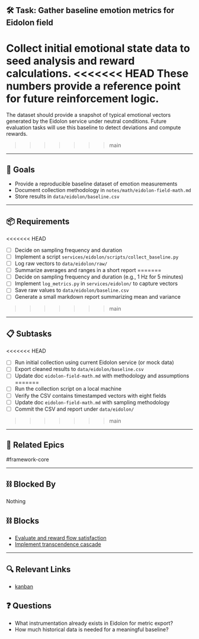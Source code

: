 ## 🛠️ Task: Gather baseline emotion metrics for Eidolon field

Collect initial emotional state data to seed analysis and reward calculations.
<<<<<<< HEAD
These numbers provide a reference point for future reinforcement logic.
=======
The dataset should provide a snapshot of typical emotional vectors generated by
the Eidolon service under neutral conditions.  Future evaluation tasks will use
this baseline to detect deviations and compute rewards.
>>>>>>> main

---

## 🎯 Goals

- Provide a reproducible baseline dataset of emotion measurements
- Document collection methodology in `notes/math/eidolon-field-math.md`
- Store results in `data/eidolon/baseline.csv`

---

## 📦 Requirements

<<<<<<< HEAD
- [ ] Decide on sampling frequency and duration
- [ ] Implement a script `services/eidolon/scripts/collect_baseline.py`
- [ ] Log raw vectors to `data/eidolon/raw/`
- [ ] Summarize averages and ranges in a short report
=======
- [ ] Decide on sampling frequency and duration (e.g., 1 Hz for 5 minutes)
- [ ] Implement `log_metrics.py` in `services/eidolon/` to capture vectors
- [ ] Save raw values to `data/eidolon/baseline.csv`
- [ ] Generate a small markdown report summarizing mean and variance
>>>>>>> main

---

## 📋 Subtasks

<<<<<<< HEAD
- [ ] Run initial collection using current Eidolon service (or mock data)
- [ ] Export cleaned results to `data/eidolon/baseline.csv`
- [ ] Update doc `eidolon-field-math.md` with methodology and assumptions
=======
- [ ] Run the collection script on a local machine
- [ ] Verify the CSV contains timestamped vectors with eight fields
- [ ] Update doc `eidolon-field-math.md` with sampling methodology
- [ ] Commit the CSV and report under `data/eidolon/`
>>>>>>> main

---

## 🔗 Related Epics

#framework-core

---

## ⛓️ Blocked By

Nothing

## ⛓️ Blocks

- [Evaluate and reward flow satisfaction](Evaluate%20and%20reward%20flow%20satisfaction.md)
- [Implement transcendence cascade](Implement%20transcendence%20cascade.md)

---

## 🔍 Relevant Links

- [kanban](../boards/kanban.md)

## ❓ Questions

- What instrumentation already exists in Eidolon for metric export?
- How much historical data is needed for a meaningful baseline?
